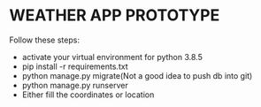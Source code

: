 

# WEATHER APP PROTOTYPE
</center>

Follow these steps:
 - activate your virtual environment for python 3.8.5
 - pip install -r requirements.txt
 - python manage.py migrate(Not a good idea to push db into git)
 - python manage.py runserver
 - Either fill the coordinates or location